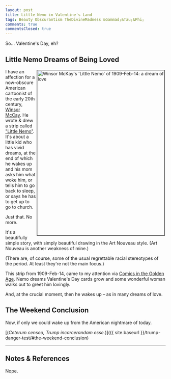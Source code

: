 ```yaml
---
layout: post
title: Little Nemo in Valentine's Land
tags: Beauty Obscurantism TheDivineMadness &Gammad;&Tau;&Phi;
comments: true
commentsClosed: true
---
```


So&hellip; Valentine's Day, eh?  


## Little Nemo Dreams of Being Loved  

<a href="{{ site.baseurl }}/images/2025-02-14-valentines-2025-winsor-mckay-little-nemo-1909-feb-14.jpg"> <img src="{{ site.baseurl }}/images/2025-02-14-valentines-2025-winsor-mckay-little-nemo-1909-feb-14-thumb.jpg" width="400" height="519" alt="Winsor McKay's 'Little Nemo' of 1909-Feb-14: a dream of love" title="Winsor McKay's 'Little Nemo' of 1909-Feb-14: a dream of love" style="float: right; margin: 3px 3px 3px 3px; border: 1px solid #000000;"></a>
I have an affection for a now-obscure American cartoonist of the early 20th century,
[Winsor McCay](https://en.wikipedia.org/wiki/Winsor_McCay).  He wrote &amp; drew a strip
called ["Little Nemo"](https://en.wikipedia.org/wiki/Little_Nemo).  It's about a little
kid who has vivid dreams, at the end of which he wakes up and his mom asks him what woke
him, or tells him to go back to sleep, or says he has to get up to go to church.  

Just that.  No more.  

It's a beautifully simple story, with simply beautiful drawing in the Art Nouveau style.
(Art Nouveau is another weakness of mine.)

(There are, of course, some of the usual regrettable racial stereotypes of the period.  At
least they're not the main focus.)  


This strip from 1909-Feb-14, came to my attention via
[Comics in the Golden Age](https://bsky.app/profile/comicsinthega.bsky.social/post/3li5gkhfk6k2m).
Nemo dreams Valentine's Day cards grow and some wonderful woman walks out to greet him lovingly.  

And, at the crucial moment, then he wakes up &ndash; as in many dreams of love.  


## The Weekend Conclusion  

Now, if only we could wake up from the American nightmare of today.  

[(_Ceterum censeo, Trump incarcerandam esse._)]({{ site.baseurl }}/trump-danger-test/#the-weekend-conclusion)  

---

## Notes &amp; References  

<!--
<sup id="fn1a">[[1]](#fn1)</sup>

<a id="fn1">1</a>: ***, ["***"](***), *** DOI: [***](***). [↩](#fn1a)  

<a href="{{ site.baseurl }}/images/***">
  <img src="{{ site.baseurl }}/images/***" width="400" height="***" alt="***" title="***" style="float: right; margin: 3px 3px 3px 3px; border: 1px solid #000000;">
</a>

<a href="***">
  <img src="{{ site.baseurl }}/images/***" width="550" height="***" alt="***" title="***" style="margin: 3px 3px 3px 3px; border: 1px solid #000000;">
</a>

<iframe width="400" height="224" src="***" allow="accelerometer; encrypted-media; gyroscope; picture-in-picture" allowfullscreen style="float: right; margin: 3px 3px 3px 3px; border: 1px solid #000000;"></iframe>
-->

Nope.
